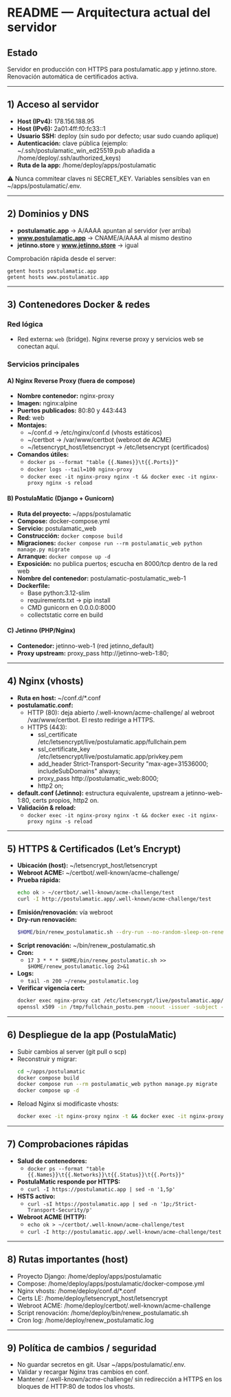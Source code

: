 # README — Arquitectura actual del servidor

## Estado
Servidor en producción con HTTPS para postulamatic.app y jetinno.store. Renovación automática de certificados activa.

---

## 1) Acceso al servidor
- **Host (IPv4):** 178.156.188.95
- **Host (IPv6):** 2a01:4ff:f0:fc33::1
- **Usuario SSH:** deploy (sin sudo por defecto; usar sudo cuando aplique)
- **Autenticación:** clave pública (ejemplo: ~/.ssh/postulamatic_win_ed25519.pub añadida a /home/deploy/.ssh/authorized_keys)
- **Ruta de la app:** /home/deploy/apps/postulamatic

⚠️ Nunca commitear claves ni SECRET_KEY. Variables sensibles van en ~/apps/postulamatic/.env.

---

## 2) Dominios y DNS
- **postulamatic.app** → A/AAAA apuntan al servidor (ver arriba)
- **www.postulamatic.app** → CNAME/A/AAAA al mismo destino
- **jetinno.store** y **www.jetinno.store** → igual

Comprobación rápida desde el server:
```
getent hosts postulamatic.app
getent hosts www.postulamatic.app
```

---

## 3) Contenedores Docker & redes
### Red lógica
- Red externa: `web` (bridge). Nginx reverse proxy y servicios web se conectan aquí.

### Servicios principales
#### A) Nginx Reverse Proxy (fuera de compose)
- **Nombre contenedor:** nginx-proxy
- **Imagen:** nginx:alpine
- **Puertos publicados:** 80:80 y 443:443
- **Red:** web
- **Montajes:**
    - ~/conf.d → /etc/nginx/conf.d (vhosts estáticos)
    - ~/certbot → /var/www/certbot (webroot de ACME)
    - ~/letsencrypt_host/letsencrypt → /etc/letsencrypt (certificados)
- **Comandos útiles:**
    - `docker ps --format "table {{.Names}}\t{{.Ports}}"`
    - `docker logs --tail=100 nginx-proxy`
    - `docker exec -it nginx-proxy nginx -t && docker exec -it nginx-proxy nginx -s reload`

#### B) PostulaMatic (Django + Gunicorn)
- **Ruta del proyecto:** ~/apps/postulamatic
- **Compose:** docker-compose.yml
- **Servicio:** postulamatic_web
- **Construcción:** `docker compose build`
- **Migraciones:** `docker compose run --rm postulamatic_web python manage.py migrate`
- **Arranque:** `docker compose up -d`
- **Exposición:** no publica puertos; escucha en 8000/tcp dentro de la red web
- **Nombre del contenedor:** postulamatic-postulamatic_web-1
- **Dockerfile:**
    - Base python:3.12-slim
    - requirements.txt → pip install
    - CMD gunicorn en 0.0.0.0:8000
    - collectstatic corre en build

#### C) Jetinno (PHP/Nginx)
- **Contenedor:** jetinno-web-1 (red jetinno_default)
- **Proxy upstream:** proxy_pass http://jetinno-web-1:80;

---

## 4) Nginx (vhosts)
- **Ruta en host:** ~/conf.d/*.conf
- **postulamatic.conf:**
    - HTTP (80): deja abierto /.well-known/acme-challenge/ al webroot /var/www/certbot. El resto redirige a HTTPS.
    - HTTPS (443):
        - ssl_certificate /etc/letsencrypt/live/postulamatic.app/fullchain.pem
        - ssl_certificate_key /etc/letsencrypt/live/postulamatic.app/privkey.pem
        - add_header Strict-Transport-Security "max-age=31536000; includeSubDomains" always;
        - proxy_pass http://postulamatic_web:8000;
        - http2 on;
- **default.conf (Jetinno):** estructura equivalente, upstream a jetinno-web-1:80, certs propios, http2 on.
- **Validación & reload:**
    - `docker exec -it nginx-proxy nginx -t && docker exec -it nginx-proxy nginx -s reload`

---

## 5) HTTPS & Certificados (Let’s Encrypt)
- **Ubicación (host):** ~/letsencrypt_host/letsencrypt
- **Webroot ACME:** ~/certbot/.well-known/acme-challenge/
- **Prueba rápida:**
  ```sh
  echo ok > ~/certbot/.well-known/acme-challenge/test
  curl -I http://postulamatic.app/.well-known/acme-challenge/test
  ```
- **Emisión/renovación:** vía webroot
- **Dry-run renovación:**
  ```sh
  $HOME/bin/renew_postulamatic.sh --dry-run --no-random-sleep-on-renew -v
  ```
- **Script renovación:** ~/bin/renew_postulamatic.sh
- **Cron:**
    - `17 3 * * * $HOME/bin/renew_postulamatic.sh >> $HOME/renew_postulamatic.log 2>&1`
- **Logs:**
    - `tail -n 200 ~/renew_postulamatic.log`
- **Verificar vigencia cert:**
  ```sh
  docker exec nginx-proxy cat /etc/letsencrypt/live/postulamatic.app/fullchain.pem > /tmp/fullchain_postu.pem
  openssl x509 -in /tmp/fullchain_postu.pem -noout -issuer -subject -dates
  ```

---

## 6) Despliegue de la app (PostulaMatic)
- Subir cambios al server (git pull o scp)
- Reconstruir y migrar:
  ```sh
  cd ~/apps/postulamatic
  docker compose build
  docker compose run --rm postulamatic_web python manage.py migrate
  docker compose up -d
  ```
- Reload Nginx si modificaste vhosts:
  ```sh
  docker exec -it nginx-proxy nginx -t && docker exec -it nginx-proxy nginx -s reload
  ```

---

## 7) Comprobaciones rápidas
- **Salud de contenedores:**
    - `docker ps --format "table {{.Names}}\t{{.Networks}}\t{{.Status}}\t{{.Ports}}"`
- **PostulaMatic responde por HTTPS:**
    - `curl -I https://postulamatic.app | sed -n '1,5p'`
- **HSTS activo:**
    - `curl -sI https://postulamatic.app | sed -n '1p;/Strict-Transport-Security/p'`
- **Webroot ACME (HTTP):**
    - `echo ok > ~/certbot/.well-known/acme-challenge/test`
    - `curl -I http://postulamatic.app/.well-known/acme-challenge/test`

---

## 8) Rutas importantes (host)
- Proyecto Django: /home/deploy/apps/postulamatic
- Compose: /home/deploy/apps/postulamatic/docker-compose.yml
- Nginx vhosts: /home/deploy/conf.d/*.conf
- Certs LE: /home/deploy/letsencrypt_host/letsencrypt
- Webroot ACME: /home/deploy/certbot/.well-known/acme-challenge
- Script renovación: /home/deploy/bin/renew_postulamatic.sh
- Cron log: /home/deploy/renew_postulamatic.log

---

## 9) Política de cambios / seguridad
- No guardar secretos en git. Usar ~/apps/postulamatic/.env.
- Validar y recargar Nginx tras cambios en conf.
- Mantener /.well-known/acme-challenge/ sin redirección a HTTPS en los bloques de HTTP:80 de todos los vhosts.

